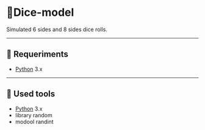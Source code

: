 # :game_die:Dice-model
Simulated 6 sides and 8 sides dice rolls.
____
## 🔧 Requeriments
- [Python](https://www.python.org/) 3.x
____
## :low_brightness: Used tools
- [Python](https://www.python.org/) 3.x
- library random
- modool randint


